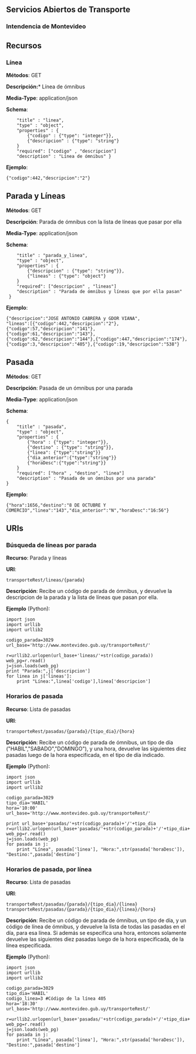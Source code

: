 ## Servicios Abiertos de Transporte
### Intendencia de Montevideo

## Recursos

### Línea 

**Métodos**: GET

**Descripción:*** Línea de ómnibus 

**Media-Type**: application/json 

**Schema**:
```
	"title" : "linea",
	"type" : "object",
	"properties" : {
		{"codigo" : {"type": "integer"}},
 		{"descripcion" : {"type": "string"}
 	}
	"required": ["codigo" , "descripcion"]
 	"description" : "Línea de ómnibus" }

```
**Ejemplo**:
```
{"codigo":442,"descripcion":"2"}

```

## Parada y Líneas 

**Métodos**: GET

**Descripción**: Parada de ómnibus con la lista de líneas que pasar por ella 

**Media-Type**: application/json 


**Schema**:
```
	"title" : "parada_y_linea",
	"type" : "object",
	"properties" : {
		{"descripcion" : {"type": "string"}},
 		{"lineas" : {"type": "object"}
 	}
	"required": ["descripcion" , "lineas"]
 	"description" : "Parada de ómnibus y líneas que por ella pasan"
 } 
```

**Ejemplo**:
```
{"descripcion":"JOSE ANTONIO CABRERA y GDOR VIANA",
"lineas":[{"codigo":442,"descripcion":"2"},{"codigo":57,"descripcion":"141"},
{"codigo":61,"descripcion":"143"},
{"codigo":62,"descripcion":"144"},{"codigo":447,"descripcion":"174"},
{"codigo":3,"descripcion":"405"},{"codigo":19,"descripcion":"538"}
```

## Pasada 

**Métodos**: GET

**Descripción**: Pasada de un ómnibus por una parada 

**Media-Type**: application/json 

**Schema**:
```
{
	"title" : "pasada",
	"type" : "object",
	"properties" : {
		{"hora" : {"type": "integer"}},
 		{"destino" : {"type": "string"}},
 		{"linea": {"type":"string"}}
 		{"dia_anterior":{"type":"string"}}
 		{"horaDesc":{"type":"string"}}
 	}
	"required": ["hora" , "destino", "linea"]
 	"description" : "Pasada de un ómnibus por una parada"
}
```

**Ejemplo**:
```
{"hora":1656,"destino":"8 DE OCTUBRE Y COMERCIO","linea":"143","dia_anterior":"N","horaDesc":"16:56"}
```

## URIs 

### Búsqueda de líneas por parada 
**Recurso**: Parada y líneas 

**URI**: 
```
transporteRest/lineas/{parada} 
```

**Descripción**: Recibe un código de parada de ómnibus, y devuelve la descripcion de la parada y la lista de líneas que pasan por ella. 


**Ejemplo** (Python): 
```
import json
import urllib
import urllib2

codigo_parada=3029
url_base='http://www.montevideo.gub.uy/transporteRest/'

r=urllib2.urlopen(url_base+'lineas/'+str(codigo_parada))
web_pg=r.read()
j=json.loads(web_pg)
print "Parada:",j['descripcion']
for linea in j['lineas']:
	print "Línea:",linea['codigo'],linea['descripcion']
```
### Horarios de pasada 

**Recurso**: Lista de pasadas 

**URI**: 
```
transporteRest/pasadas/{parada}/{tipo_dia}/{hora} 
```

**Descripción**: Recibe un código de parada de ómnibus, un tipo de día ("HABIL","SABADO","DOMINGO"), y una hora, devuelve las siguientes diez pasadas luego de la hora especificada, en el tipo de día indicado. 

**Ejemplo** (Python): 
```
import json
import urllib
import urllib2

codigo_parada=3029
tipo_dia='HABIL'
hora='10:00'
url_base='http://www.montevideo.gub.uy/transporteRest/'

print url_base+'pasadas/'+str(codigo_parada)+'/'+tipo_dia
r=urllib2.urlopen(url_base+'pasadas/'+str(codigo_parada)+'/'+tipo_dia+'/'+hora)
web_pg=r.read()
j=json.loads(web_pg)
for pasada in j:
    print "Línea", pasada['linea'], "Hora:",str(pasada['horaDesc']), "Destino:",pasada['destino']
```

### Horarios de pasada, por línea

**Recurso**: Lista de pasadas 

**URI**: 
```
transporteRest/pasadas/{parada}/{tipo_dia}/{linea}
transporteRest/pasadas/{parada}/{tipo_dia}/{linea}/{hora} 
```

**Descripción**: Recibe un código de parada de ómnibus, un tipo de día, y un código de línea de ómnibus, y devuelve la lista de todas las pasadas en el día, para esa línea. Si además se especifica una hora, entonces solamente devuelve las siguientes diez pasadas luego de la hora especificada, de la línea especificada.

**Ejemplo** (Python): 
```
import json
import urllib
import urllib2

codigo_parada=3029
tipo_dia='HABIL'
codigo_linea=3 #Código de la línea 405
hora='18:30'
url_base='http://www.montevideo.gub.uy/transporteRest/'

r=urllib2.urlopen(url_base+'pasadas/'+str(codigo_parada)+'/'+tipo_dia+'/'+str(codigo_linea)+'/'+hora)
web_pg=r.read()
j=json.loads(web_pg)
for pasada in j:
	print "Línea", pasada['linea'], "Hora:",str(pasada['horaDesc']), "Destino:",pasada['destino']
```



